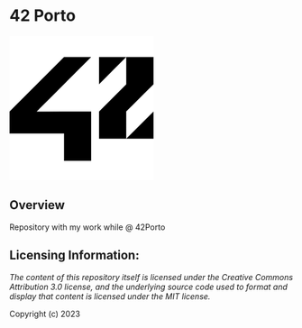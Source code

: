 # 42 Porto

![42 Logo](Files/Images/42-logo.png)

## Overview

Repository with my work while @ 42Porto

## Licensing Information:

*The content of this repository itself is licensed under the Creative Commons
Attribution 3.0 license, and the underlying source code used to format and
display that content is licensed under the MIT license.*

Copyright (c) 2023 
